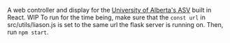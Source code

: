 A web controller and display for the [University of Alberta's ASV](https://github.com/stevand/SailingBoatUofAlberta) built in React.
WIP
To run for the time being, make sure that the `const url` in src/utils/liason.js is set to the same url the flask server is running on. 
Then, run `npm start`.

